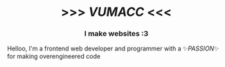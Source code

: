 <h1 align="center"> >>> <i>VUMACC</i> <<< </h1>
<h3 align="center">I make websites :3</h3>

<p>
Helloo, I'm a frontend web developer and programmer with a ✨<i>PASSION</i>✨ for making overengineered code
</p>

